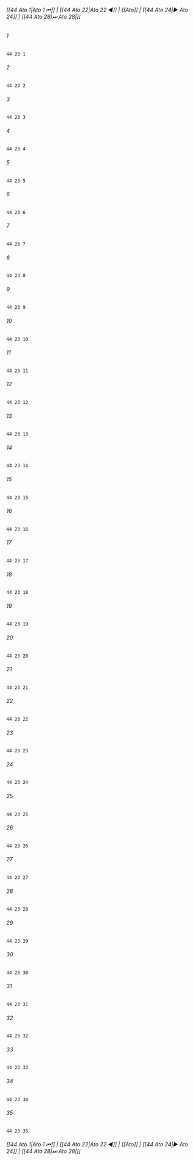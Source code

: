 
###### [[44 Ato 1|Ato 1 ⏮]] | [[44 Ato 22|Ato 22 ◀]] | [[Ato]] | [[44 Ato 24|▶ Ato 24]] | [[44 Ato 28|⏭ Ato 28|]]

###### 1
``` verse
44 23 1 
```
###### 2
``` verse
44 23 2 
```
###### 3
``` verse
44 23 3 
```
###### 4
``` verse
44 23 4 
```
###### 5
``` verse
44 23 5 
```
###### 6
``` verse
44 23 6 
```
###### 7
``` verse
44 23 7 
```
###### 8
``` verse
44 23 8 
```
###### 9
``` verse
44 23 9 
```
###### 10
``` verse
44 23 10 
```
###### 11
``` verse
44 23 11 
```
###### 12
``` verse
44 23 12 
```
###### 13
``` verse
44 23 13 
```
###### 14
``` verse
44 23 14 
```
###### 15
``` verse
44 23 15 
```
###### 16
``` verse
44 23 16 
```
###### 17
``` verse
44 23 17 
```
###### 18
``` verse
44 23 18 
```
###### 19
``` verse
44 23 19 
```
###### 20
``` verse
44 23 20 
```
###### 21
``` verse
44 23 21 
```
###### 22
``` verse
44 23 22 
```
###### 23
``` verse
44 23 23 
```
###### 24
``` verse
44 23 24 
```
###### 25
``` verse
44 23 25 
```
###### 26
``` verse
44 23 26 
```
###### 27
``` verse
44 23 27 
```
###### 28
``` verse
44 23 28 
```
###### 29
``` verse
44 23 29 
```
###### 30
``` verse
44 23 30 
```
###### 31
``` verse
44 23 31 
```
###### 32
``` verse
44 23 32 
```
###### 33
``` verse
44 23 33 
```
###### 34
``` verse
44 23 34 
```
###### 35
``` verse
44 23 35 
```

###### [[44 Ato 1|Ato 1 ⏮]] | [[44 Ato 22|Ato 22 ◀]] | [[Ato]] | [[44 Ato 24|▶ Ato 24]] | [[44 Ato 28|⏭ Ato 28|]]

